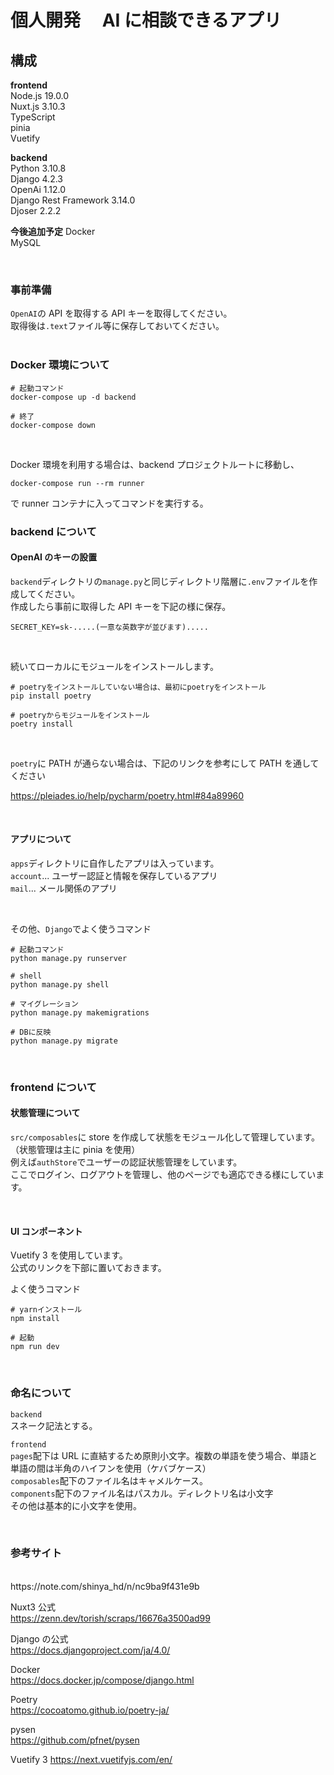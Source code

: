 # 個人開発　 AI に相談できるアプリ

## 構成

**frontend** <br>
Node.js 19.0.0<br>
Nuxt.js 3.10.3<br>
TypeScript <br>
pinia<br>
Vuetify<br>

**backend**<br>
Python 3.10.8<br>
Django 4.2.3<br>
OpenAi 1.12.0<br>
Django Rest Framework 3.14.0<br>
Djoser 2.2.2<br>

**今後追加予定**
Docker<br>
MySQL<br>

<br>

### 事前準備

`OpenAI`の API を取得する API キーを取得してください。<br>
取得後は`.text`ファイル等に保存しておいてください。<br>
<br>

### Docker 環境について

```
# 起動コマンド
docker-compose up -d backend

# 終了
docker-compose down
```

<br>

Docker 環境を利用する場合は、backend プロジェクトルートに移動し、

```
docker-compose run --rm runner
```

で runner コンテナに入ってコマンドを実行する。

### backend について

#### OpenAI のキーの設置

`backend`ディレクトリの`manage.py`と同じディレクトリ階層に`.env`ファイルを作成してください。<br>
作成したら事前に取得した API キーを下記の様に保存。<br>

```
SECRET_KEY=sk-.....(一意な英数字が並びます).....
```

<br>

続いてローカルにモジュールをインストールします。

```
# poetryをインストールしていない場合は、最初にpoetryをインストール
pip install poetry

# poetryからモジュールをインストール
poetry install
```

<br>

`poetry`に PATH が通らない場合は、下記のリンクを参考にして PATH を通してください<br>

https://pleiades.io/help/pycharm/poetry.html#84a89960

<br>

#### アプリについて

`apps`ディレクトリに自作したアプリは入っています。<br>
`account`... ユーザー認証と情報を保存しているアプリ<br>
`mail`... メール関係のアプリ<br>

<br>

その他、`Django`でよく使うコマンド

```
# 起動コマンド
python manage.py runserver

# shell
python manage.py shell

# マイグレーション
python manage.py makemigrations

# DBに反映
python manage.py migrate
```

<br>

### frontend について

#### 状態管理について

`src/composables`に store を作成して状態をモジュール化して管理しています。<br>
（状態管理は主に pinia を使用）<br>
例えば`authStore`でユーザーの認証状態管理をしています。<br>
ここでログイン、ログアウトを管理し、他のページでも適応できる様にしています。<br>

<br>

#### UI コンポーネント

Vuetify 3 を使用しています。<br>
公式のリンクを下部に置いておきます。

よく使うコマンド

```
# yarnインストール
npm install

# 起動
npm run dev

```

<br>

### 命名について

`backend`<br>
スネーク記法とする。<br>

`frontend`<br>
`pages`配下は URL に直結するため原則小文字。複数の単語を使う場合、単語と単語の間は半角のハイフンを使用（ケバブケース）<br>
`composables`配下のファイル名はキャメルケース。<br>
`components`配下のファイル名はパスカル。ディレクトリ名は小文字<br>
その他は基本的に小文字を使用。<br>

<br>

### 参考サイト

<br>
https://note.com/shinya_hd/n/nc9ba9f431e9b

Nuxt3 公式<br>
https://zenn.dev/torish/scraps/16676a3500ad99

Django の公式<br>
https://docs.djangoproject.com/ja/4.0/

Docker<br>
https://docs.docker.jp/compose/django.html

Poetry<br>
https://cocoatomo.github.io/poetry-ja/

pysen<br>
https://github.com/pfnet/pysen

Vuetify 3
https://next.vuetifyjs.com/en/
